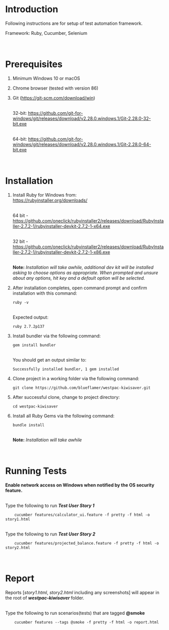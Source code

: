 Introduction
======

Following instructions are for setup of test automation framework.

Framework: Ruby, Cucumber, Selenium



\
Prerequisites
======
    
1. Minimum Windows 10 or macOS 

2. Chrome browser (tested with version 86)

3. Git (https://git-scm.com/download/win)

    \
    32-bit: https://github.com/git-for-windows/git/releases/download/v2.28.0.windows.1/Git-2.28.0-32-bit.exe
    
    \
    64-bit: https://github.com/git-for-windows/git/releases/download/v2.28.0.windows.1/Git-2.28.0-64-bit.exe


\
Installation
======

1. Install Ruby for Windows from: 
    \
    https://rubyinstaller.org/downloads/

    \
    64 bit - https://github.com/oneclick/rubyinstaller2/releases/download/RubyInstaller-2.7.2-1/rubyinstaller-devkit-2.7.2-1-x64.exe

    \
    32 bit -  https://github.com/oneclick/rubyinstaller2/releases/download/RubyInstaller-2.7.2-1/rubyinstaller-devkit-2.7.2-1-x86.exe


   \
    **Note:** _Installation will take awhile, additional dev kit will be installed asking to choose options as appropriate. When prompted and unsure about any options, hit <Enter> key and a default option will be selected._

2. After installation completes, open command prompt and confirm installation with this command:

    ```console
    ruby -v
    ```
    \
    Expected output:

    ```console
    ruby 2.7.2p137
    ```

3. Install bundler via the following command:
    ```console
    gem install bundler
    ```
    \
    You should get an output similar to:

    ```console
    Successfully installed bundler, 1 gem installed
    ```

5. Clone project in a working folder via the following command:
    ```console
    git clone https://github.com/blueflamer/westpac-kiwisaver.git
    ```

6. After successful clone, change to project directory:
    ```console
    cd westpac-kiwisaver
    ```

7. Install all Ruby Gems via the following command:
    ```console
    bundle install
    ```
    \
    **Note:** _Installation will take awhile_


\
Running Tests
======

**Enable network access on Windows when notified by the OS security feature.**

\
Type the following to run **_Test User Story 1_**
```console
    cucumber features/calculator_ui.feature -f pretty -f html -o story1.html
```

\
Type the following to run **_Test User Story 2_**
```console
    cucumber features/projected_balance.feature -f pretty -f html -o story2.html
```
\
Report
======
Reports [_story1.html_, _story2.html_ including any screenshots] will appear in the root of **_westpac-kiwisaver_** folder.

\
Type the following to run scenarios(tests) that are tagged **@smoke**
```console
    cucumber features --tags @smoke -f pretty -f html -o report.html
```


